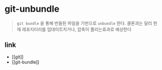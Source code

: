 # git-unbundle

> `git bundle` 을 통해 번들된 파일을 기반으로 `unbundle` 한다.  클론과는 달리 현재 레포지터리를 업데이트치거나, 압축이 풀리는효과로 예상한다

## link
- [[git]]
- [[git-bundle]]
